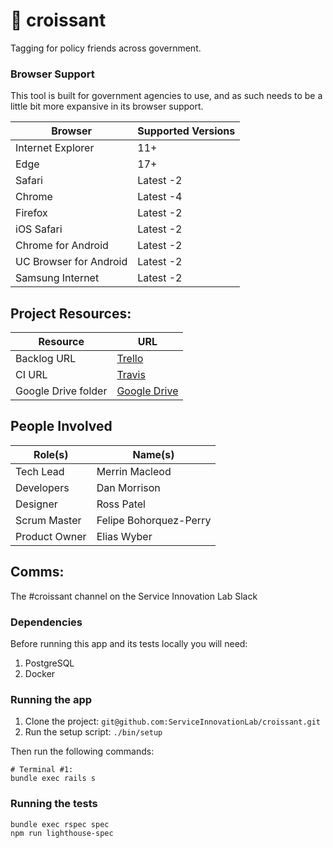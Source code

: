 # 🥐 croissant

Tagging for policy friends across government.

### Browser Support

This tool is built for government agencies to use, and as such needs to be
a little bit more expansive in its browser support.

| **Browser**            | **Supported Versions** |
| ---------------------- | ---------------------- |
| Internet Explorer      | 11+                    |
| Edge                   | 17+                    |
| Safari                 | Latest -2              |
| Chrome                 | Latest -4              |
| Firefox                | Latest -2              |
| iOS Safari             | Latest -2              |
| Chrome for Android     | Latest -2              |
| UC Browser for Android | Latest -2              |
| Samsung Internet       | Latest -2              |

## Project Resources:

| **Resource**    | **URL**                           |
| --------------- | --------------------------------- |
| Backlog URL     | [Trello](https://trello.com/b/76mWPkzx/croissant-papa-korero)   |
| CI URL          | [Travis](https://travis-ci.org/ServiceInnovationLab/croissant/) |
| Google Drive folder | [Google Drive](https://drive.google.com/drive/u/0/folders/1HzhqcG_frJknxaQJYjUIllmMGyS7K3mc) |

## People Involved

| **Role(s)**     | **Name(s)** |
| --------------- | ----------- |
| Tech Lead      | Merrin Macleod |
| Developers      | Dan Morrison |
| Designer        | Ross Patel        |
| Scrum Master | Felipe Bohorquez-Perry        |
| Product Owner   | Elias Wyber        |

## Comms:

The #croissant channel on the Service Innovation Lab Slack

### Dependencies

Before running this app and its tests locally you will need:

1. PostgreSQL
1. Docker

### Running the app

1. Clone the project: `git@github.com:ServiceInnovationLab/croissant.git`
2. Run the setup script: `./bin/setup`

Then run the following commands:

```
# Terminal #1:
bundle exec rails s
```

### Running the tests

```
bundle exec rspec spec
npm run lighthouse-spec
```

